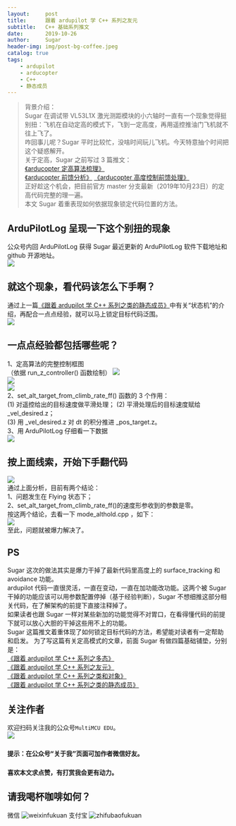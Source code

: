 ```yaml
---
layout:     post
title:      跟着 ardupilot 学 C++ 系列之友元
subtitle:   C++ 基础系列推文
date:       2019-10-26
author:     Sugar
header-img: img/post-bg-coffee.jpeg
catalog: true
tags:
    - ardupilot
    - arducopter
    - C++
    - 静态成员
---
```


> 背景介绍：      
> Sugar 在调试带 VL53L1X 激光测距模块的小六轴时一直有一个现象觉得挺别扭：飞机在自动定高的模式下，飞到一定高度，再用遥控推油门飞机就不往上飞了。       
> 咋回事儿呢？Sugar 平时比较忙，没啥时间玩儿飞机。今天特意抽个时间把这个疑惑解开。      
> 关于定高，Sugar 之前写过 3 篇推文：     
> [《arducopter 定高算法梳理》](https://mp.weixin.qq.com/s/bVzmtRRUYL1meLVLLSd5tg)     
> [《arducopter 前馈分析》](https://mp.weixin.qq.com/s/lNj7KqciicuPRF8c7vaUIQ)
> [《arducopter 高度控制前馈处理》](https://mp.weixin.qq.com/s/h6WpcEmkOUpIwobqNDC3Vg)        
> 正好趁这个机会，把目前官方 master 分支最新（2019年10月23日）的定高代码完整的理一遍。     
> 本文 Sugar 着重表现如何依据现象锁定代码位置的方法。     

ArduPilotLog 呈现一下这个别扭的现象
---
公众号内回 ArduPilotLog 获得 Sugar 最近更新的 ArduPilotLog 软件下载地址和 github 开源地址。      
![](https://github.com/SuWeipeng/img/raw/master/4_ardupilot/althold_q1.jpg)      

就这个现象，看代码该怎么下手啊？
---
通过上一篇[《跟着 ardupilot 学 C++ 系列之类的静态成员》](https://mp.weixin.qq.com/s/brPsgi6Bkn9FmoXG8M-ezQ)中有关“状态机”的介绍，再配合一点点经验，就可以马上锁定目标代码泛围。           
![](https://github.com/SuWeipeng/img/raw/master/4_ardupilot/FSM_3.jpg)       

一点点经验都包括哪些呢？
---        
1、定高算法的完整控制框图     
（依据 run_z_controller() 函数绘制）
![](https://github.com/SuWeipeng/img/raw/master/4_ardupilot/AltHold_p2v.jpg)        
![](https://github.com/SuWeipeng/img/raw/master/4_ardupilot/AltHold_v2a.jpg)        
![](https://github.com/SuWeipeng/img/raw/master/4_ardupilot/AltHold_a.jpg)       
2、set_alt_target_from_climb_rate_ff() 函数的 3 个作用：     
(1) 对遥控给出的目标速度做平滑处理；
(2) 平滑处理后的目标速度赋给 _vel_desired.z；       
(3) 用 _vel_desired.z 对 dt 的积分推进 _pos_target.z。       
3、用 ArduPilotLog 仔细看一下数据       
![](https://github.com/SuWeipeng/img/raw/master/4_ardupilot/AltHold_q2.jpg)       

按上面线索，开始下手翻代码
---
![](https://github.com/SuWeipeng/img/raw/master/4_ardupilot/AltHold_code1.jpg)        
通过上面分析，目前有两个结论：      
1、问题发生在 Flying 状态下；      
2、set_alt_target_from_climb_rate_ff()的速度形参收到的参数是零。     
按这两个结论，去看一下 mode_althold.cpp ，如下：       
![](https://github.com/SuWeipeng/img/raw/master/4_ardupilot/AltHold_code2.jpg)          
至此，问题就被爆力解决了。

PS
---
Sugar 这次的做法其实是爆力干掉了最新代码里高度上的 surface_tracking 和 avoidance 功能。      
ardupilot 代码一直很灵活，一直在变动，一直在加功能改功能。这两个被 Sugar 干掉的功能应该可以用参数配置停掉（基于经验判断），Sugar 不想细推这部分相关代码，在了解架构的前提下直接注释掉了。       
如果读者也跟 Sugar 一样对某些新加的功能觉得不对胃口，在看得懂代码的前提下就可以放心大胆的干掉这些用不上的功能。     
Sugar 这篇推文着重体现了如何锁定目标代码的方法，希望能对读者有一定帮助和启发。
为了写这篇有关定高模式的文章，前面 Sugar 有做四篇基础铺垫，分别是：     
[《跟着 ardupilot 学 C++ 系列之多态》](https://mp.weixin.qq.com/s/ixhfR7zmlFlsUV7m6zy0Yg)           
[《跟着 ardupilot 学 C++ 系列之友元》](https://mp.weixin.qq.com/s/g52zaKy8vcVGxstmwfSb-A)      
[《跟着 ardupilot 学 C++ 系列之类和对象》](https://mp.weixin.qq.com/s/g52zaKy8vcVGxstmwfSb-A)        
[《跟着 ardupilot 学 C++ 系列之类的静态成员》](https://mp.weixin.qq.com/s/brPsgi6Bkn9FmoXG8M-ezQ)

关注作者
---
欢迎扫码关注我的公众号`MultiMCU EDU`。     
![](https://github.com/SuWeipeng/img/raw/master/gongzonghao.jpg)      
### `提示：在公众号“关于我”页面可加作者微信好友。`
### `喜欢本文求点赞，有打赏我会更有动力。`



请我喝杯咖啡如何？
---
微信
![weixinfukuan](https://github.com/SuWeipeng/img/raw/master/weixinfukuan.jpg)
支付宝
![zhifubaofukuan](https://github.com/SuWeipeng/img/raw/master/zhifubaofukuan.jpg)
